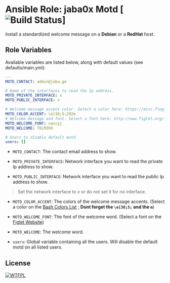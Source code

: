 # Ansible Role: jaba0x Motd [![Build Status](https://travis-ci.org/lucasmaurice/ansible-role-linux-motd.svg?branch=master)]

Install a standardized welcome message on a **Debian** or a **RedHat** host.

## Role Variables

Available variables are listed below, along with default values (see defaults/main.yml):

```yaml
---
MOTD_CONTACT: admin@jaba.ge

# Name of the interfaces to read the Ip address.
MOTD_PRIVATE_INTERFACE: x
MOTD_PUBLIC_INTERFACE: x

# Welcome message accent color. Select a color here: https://misc.flogisoft.com/bash/tip_colors_and_formatting (Dont forget the `\e[38;5;` and the `m`)
MOTD_COLOR_ACCENT: \e[38;5;202m
# Welcome message and font. Select a font here: http://www.figlet.org/fontdb.cgi
MOTD_WELCOME_FONT: nancyj
MOTD_WELCOME: TELMIKO

# Users to disable default motd
users: []
```

- `MOTD_CONTACT`: The contact email address to show.

- `MOTD_PRIVATE_INTERFACE`: Network interface you want to read the private Ip address to show.

- `MOTD_PUBLIC_INTERFACE`: Network interface you want to read the public Ip address to show.

> Set the network interface to *x* or do not set it for no interface.

- `MOTD_COLOR_ACCENT`: The colors of the welcome message accents. (Select a color on the [Bash Colors List](https://misc.flogisoft.com/bash/tip_colors_and_formatting) ; **Dont forget the `\e[38;5;` and the `m`**)

- `MOTD_WELCOME_FONT`: The font of the welcome word. (Select a font on the [Figlet Website](http://www.figlet.org/fontdb.cgi))

- `MOTD_WELCOME`: The welcome word.

- `users`: Global variable containing all the users. Will disable the default motd on all listed users.


## License

[![WTFPL](http://www.wtfpl.net/wp-content/uploads/2012/12/wtfpl-badge-1.png)](https://http://www.wtfpl.net)

